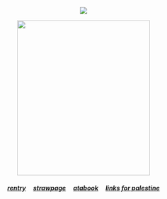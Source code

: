 
<div align="center">
<p align="center">  <img src="https://komarev.com/ghpvc/?username=kyostro&label=🔥&color=806e60&style=plastic&base=40000" /> 
<p align="center">
  <p align="center"> 

<img src="https://i.imgur.com/9nJLT0g.png" width="300" height="350"  />

 <p align="center"> 

##### [rentry](https://rentry.co/kyostro) ‎ ‎‎  ‎‎ ‎‎ [strawpage](https://kyodraw.straw.page/) ‎ ‎‎  ‎‎ ‎‎ [atabook](https://kyostro.atabook.org/) ‎ ‎‎  ‎‎ ‎‎  [links for palestine](https://x.com/l0veol0gy5/status/1788378594806272129)
 <p align="center">
